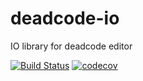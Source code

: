 # deadcode-io
IO library for deadcode editor

[![Build Status](https://travis-ci.org/jcd/deadcode-io.svg?branch=master)](https://travis-ci.org/jcd/deadcode-io)
[![codecov](https://codecov.io/gh/jcd/deadcode-io/branch/master/graph/badge.svg)](https://codecov.io/gh/jcd/deadcode-io)
